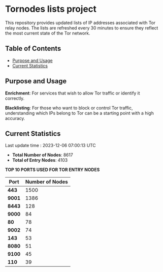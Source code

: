 # Tornodes lists project

This repository provides updated lists of IP addresses associated with Tor relay nodes. The lists are refreshed every 30 minutes to ensure they reflect the most current state of the Tor network.

## Table of Contents

- [Purpose and Usage](#purpose-and-usage)
- [Current Statistics](#current-statistics)


## Purpose and Usage

**Enrichment**: For services that wish to allow Tor traffic or identify it correctly.

**Blacklisting**: For those who want to block or control Tor traffic, understanding which IPs belong to Tor can be a starting point with a high accuracy.

## Current Statistics

Last update time : 2023-12-06 07:00:13 UTC

- **Total Number of Nodes**: 8617
- **Total of Entry Nodes**: 4103

**TOP 10 PORTS USED FOR TOR ENTRY NODES**

| **Port** | **Number of Nodes** |
|------|-----------------|
| **443**   | 1500  |
| **9001**   | 1386  |
| **8443**   | 128  |
| **9000**   | 84  |
| **80**   | 78  |
| **9002**   | 74  |
| **143**   | 53  |
| **8080**   | 51  |
| **9100**   | 45  |
| **110**   | 39  |

